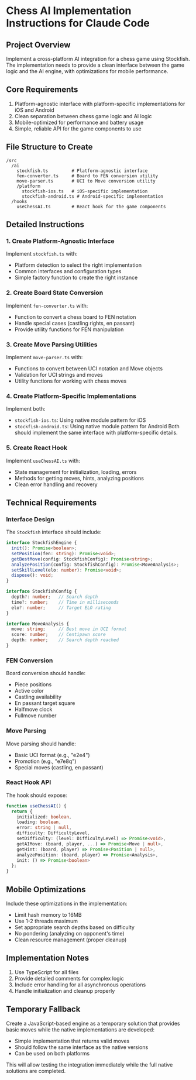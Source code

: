# Chess AI Implementation Instructions for Claude Code

## Project Overview
Implement a cross-platform AI integration for a chess game using Stockfish. The implementation needs to provide a clean interface between the game logic and the AI engine, with optimizations for mobile performance.

## Core Requirements
1. Platform-agnostic interface with platform-specific implementations for iOS and Android
2. Clean separation between chess game logic and AI logic
3. Mobile-optimized for performance and battery usage
4. Simple, reliable API for the game components to use

## File Structure to Create

```
/src
  /ai
    stockfish.ts         # Platform-agnostic interface
    fen-converter.ts     # Board to FEN conversion utility
    move-parser.ts       # UCI to Move conversion utility
    /platform
      stockfish-ios.ts   # iOS-specific implementation
      stockfish-android.ts # Android-specific implementation
  /hooks
    useChessAI.ts        # React hook for the game components
```

## Detailed Instructions

### 1. Create Platform-Agnostic Interface
Implement `stockfish.ts` with:
- Platform detection to select the right implementation
- Common interfaces and configuration types
- Simple factory function to create the right instance

### 2. Create Board State Conversion
Implement `fen-converter.ts` with:
- Function to convert a chess board to FEN notation
- Handle special cases (castling rights, en passant)
- Provide utility functions for FEN manipulation

### 3. Create Move Parsing Utilities
Implement `move-parser.ts` with:
- Functions to convert between UCI notation and Move objects
- Validation for UCI strings and moves
- Utility functions for working with chess moves

### 4. Create Platform-Specific Implementations
Implement both:
- `stockfish-ios.ts`: Using native module pattern for iOS
- `stockfish-android.ts`: Using native module pattern for Android
Both should implement the same interface with platform-specific details.

### 5. Create React Hook
Implement `useChessAI.ts` with:
- State management for initialization, loading, errors
- Methods for getting moves, hints, analyzing positions
- Clean error handling and recovery

## Technical Requirements

### Interface Design
The `Stockfish` interface should include:
```typescript
interface StockfishEngine {
  init(): Promise<boolean>;
  setPosition(fen: string): Promise<void>;
  getBestMove(config: StockfishConfig): Promise<string>;
  analyzePosition(config: StockfishConfig): Promise<MoveAnalysis>;
  setSkillLevel(elo: number): Promise<void>;
  dispose(): void;
}

interface StockfishConfig {
  depth?: number;   // Search depth
  time?: number;    // Time in milliseconds
  elo?: number;     // Target ELO rating
}

interface MoveAnalysis {
  move: string;     // Best move in UCI format
  score: number;    // Centipawn score
  depth: number;    // Search depth reached
}
```

### FEN Conversion
Board conversion should handle:
- Piece positions
- Active color
- Castling availability
- En passant target square
- Halfmove clock
- Fullmove number

### Move Parsing
Move parsing should handle:
- Basic UCI format (e.g., "e2e4")
- Promotion (e.g., "e7e8q")
- Special moves (castling, en passant)

### React Hook API
The hook should expose:
```typescript
function useChessAI() {
  return {
    initialized: boolean,
    loading: boolean,
    error: string | null,
    difficulty: DifficultyLevel,
    setDifficulty: (level: DifficultyLevel) => Promise<void>,
    getAIMove: (board, player, ...) => Promise<Move | null>,
    getHint: (board, player) => Promise<Position | null>,
    analyzePosition: (board, player) => Promise<Analysis>,
    init: () => Promise<boolean>
  };
}
```

## Mobile Optimizations
Include these optimizations in the implementation:
- Limit hash memory to 16MB
- Use 1-2 threads maximum
- Set appropriate search depths based on difficulty
- No pondering (analyzing on opponent's time)
- Clean resource management (proper cleanup)

## Implementation Notes
1. Use TypeScript for all files
2. Provide detailed comments for complex logic
3. Include error handling for all asynchronous operations
4. Handle initialization and cleanup properly

## Temporary Fallback
Create a JavaScript-based engine as a temporary solution that provides basic moves while the native implementations are developed:
- Simple implementation that returns valid moves
- Should follow the same interface as the native versions
- Can be used on both platforms

This will allow testing the integration immediately while the full native solutions are completed.
